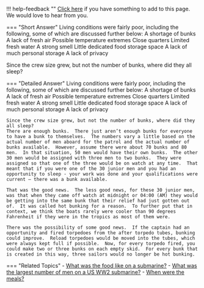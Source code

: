!!! help-feedback ""
    [Click here](https://other.example.com/feedback) if you have something to add to this page. We would love to hear from you.

=== "Short Answer"
    Living conditions were fairly poor, including the following, some of which are discussed further below:
A shortage of bunks
A lack of fresh air
Possible temperature extremes
Close quarters
Limited fresh water
A strong smell
Little dedicated food storage space
A lack of much personal storage
A lack of privacy

Since the crew size grew, but not the number of bunks, where did they all sleep?

=== "Detailed Answer"
    Living conditions were fairly poor, including the following, some of which are discussed further below:
    A shortage of bunks
    A lack of fresh air
    Possible temperature extremes
    Close quarters
    Limited fresh water
    A strong smell
    Little dedicated food storage space
    A lack of much personal storage
    A lack of privacy
    
    Since the crew size grew, but not the number of bunks, where did they all sleep?
    There are enough bunks.  There just aren’t enough bunks for everyone to have a bunk to themselves.  The numbers vary a little based on the actual number of men aboard for the patrol and the actual number of bunks available.  However, assume there were about 70 bunks and 80 men.  In that situation, 50 men would have their own bunks.  The other 30 men would be assigned with three men to two bunks.  They were assigned so that one of the three would be on watch at any time.  That meant that if you were one of the 30 junior men and you had an opportunity to sleep - your work was done and your qualifications were current – there was a bunk available.
    
    That was the good news.  The less good news, for these 30 junior men, was that when they came off watch at midnight or 04:00 (AM) they would be getting into the same bunk that their relief had just gotten out of.  It was called hot bunking for a reason.  To further put that in context, we think the boats rarely were cooler than 90 degrees Fahrenheit if they were in the tropics as most of them were.
    
    There was the possibility of some good news.  If the captain had an opportunity and fired torpedoes from the after torpedo tubes, bunking could improve.  Reload torpedoes would be moved into the tubes, which were always kept full if possible.  Now, for every torpedo fired, you could make two or three bunks on each empty skid.  For every bunk that is created in this way, three sailors would no longer be hot bunking.

=== "Related Topics"
    - [What was the food like on a submarine?](./what-was-the-food-like-on-a-submarine.md)
    - [What was the largest number of men on a US WW2 submarine?](./what-was-the-largest-number-of-men-on-a-us-ww2-submarine.md)
    - [When were the meals?](./when-were-the-meals.md)
